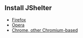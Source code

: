 
## Install JShelter

* [Firefox](https://addons.mozilla.org/en-US/firefox/addon/javascript-restrictor/)
* [Opera](https://addons.opera.com/en/extensions/details/javascript-restrictor/)
* [Chrome, other Chromium-based](https://chrome.google.com/webstore/detail/javascript-restrictor/ammoloihpcbognfddfjcljgembpibcmb)
